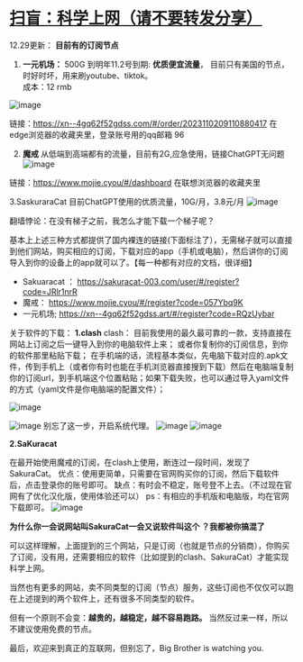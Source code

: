 # [扫盲：科学上网（请不要转发分享）](https://github.com/QiYongchuan/MyGitBlog/issues/54)

12.29更新：
**目前有的订阅节点**

1. **一元机场：** 500G 到明年11.2号到期:
**优质便宜流量**，
目前只有美国的节点，时好时坏，用来刷youtube、tiktok。  
成本：12 rmb

![image](https://github.com/QiYongchuan/Wonstons_Diary/assets/105039020/ed2851b4-acde-4d7d-9aed-6e8f398bf1d0)

链接：https://xn--4gq62f52gdss.com/#/order/2023110209110880417  在edge浏览器的收藏夹里，登录账号用的qq邮箱 96

2. **魔戒** 
从低端到高端都有的流量，目前有2G,应急使用，链接ChatGPT无问题
![image](https://github.com/QiYongchuan/Wonstons_Diary/assets/105039020/65361874-4869-4557-bb5c-0ac9311b07ef)

链接：https://www.mojie.cyou/#/dashboard  在联想浏览器的收藏夹里

3.SaskuraraCat
目前ChatGPT使用的优质流量，10G/月，3.8元/月
![image](https://github.com/QiYongchuan/Wonstons_Diary/assets/105039020/2dc60623-50e1-4132-ae8b-2c42b13053d7)


翻墙悖论：在没有梯子之前，我怎么才能下载一个梯子呢？

基本上上述三种方式都提供了国内裸连的链接(下面标注了），无需梯子就可以直接到他们网站，购买相应的订阅，下载对应的app（手机或电脑），然后讲你的订阅导入到你的设备上的app就可以了。【每一种都有对应的文档，很详细】

*  Sakuaracat ： https://sakuracat-003.com/user/#/register?code=JRlr1nrR
* 魔戒： https://www.mojie.cyou/#/register?code=057Ybq9K
* 一元机场; https://xn--4gq62f52gdss.art/#/register?code=RQzUybar

关于软件的下载：
**1.clash**
clash： 目前我使用的最久最可靠的一款，支持直接在网站上订阅之后一键导入到你的电脑软件上来；
或者你复制你的订阅信息，到你的软件那里粘贴下载；
在手机端的话，流程基本类似，先电脑下载对应的.apk文件，传到手机上（或者你有时也能在手机浏览器直接搜到下载）然后在电脑端复制你的订阅url，到手机端这个位置粘贴；如果下载失败，也可以通过导入yaml文件的方式（yaml文件是你电脑端的配置文件）；

![image](https://github.com/QiYongchuan/Wonstons_Diary/assets/105039020/3318c7e7-b3c9-49e9-b3fb-ed84aea7bf0f)

![image](https://github.com/QiYongchuan/Wonstons_Diary/assets/105039020/e502dfe8-7016-44f9-936b-602f86d1a95f)
别忘了这一步，开启系统代理。
![image](https://github.com/QiYongchuan/Wonstons_Diary/assets/105039020/e47f5e98-e06a-427e-a77c-0ab86ca65907)
![image](https://github.com/QiYongchuan/Wonstons_Diary/assets/105039020/61888e1c-7562-4c56-9e5a-07b0a7a9a6da)



**2.SaKuracat**

在最开始使用魔戒的订阅，在clash上使用，断连过一段时间，发现了SakuraCat。
优点：使用更简单，只需要在官网购买你的订阅，然后下载软件后，点击登录你的账号即可。
缺点：有时会不稳定，账号登不上去。（不过现在官网有了优化汉化版，使用体验还可以）
ps：有相应的手机版和电脑版，均在官网下载即可。
![image](https://github.com/QiYongchuan/Wonstons_Diary/assets/105039020/10ebed68-57ff-4dd3-9312-a9aa259b28e3)


**为什么你一会说网站叫SakuraCat一会又说软件叫这个 ？我都被你搞混了**

可以这样理解，上面提到的三个网站，只是订阅（也就是节点的分销商），你购买了订阅，没有用，还需要相应的软件（比如提到的clash、SakuraCat）才能实现科学上网。

当然也有更多的网站，卖不同类型的订阅（节点）服务，这些订阅也不仅仅可以跑在上述提到的两个软件上，还有很多不同类型的软件。

但有一个原则不会变：**越贵的，越稳定，越不容易跑路。**
当然反过来一样，所以不建议使用免费的节点。

最后，欢迎来到真正的互联网，但别忘了，Big Brother is watching you.